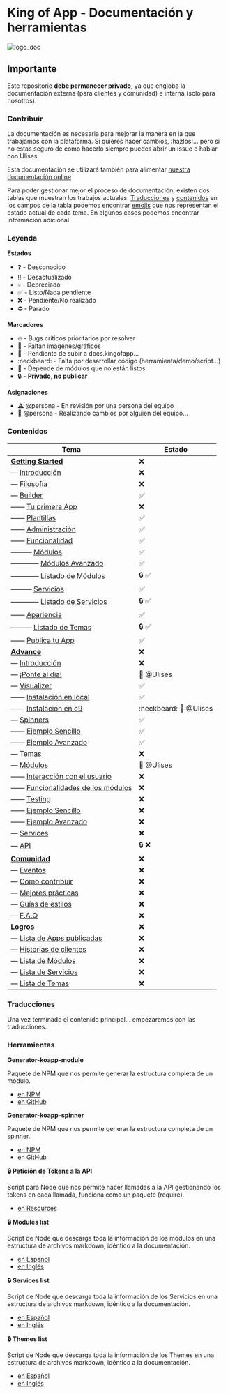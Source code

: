 # King of App - Documentación y herramientas

![logo_doc](http://kingofapp.es/wp-content/uploads/2013/03/reino.jpg)

## Importante

Este repositorio **debe permanecer privado**, ya que engloba la documentación externa (para clientes y comunidad) e interna (solo para nosotros).

### Contribuir

La documentación es necesaria para mejorar la manera en la que trabajamos con la plataforma. Si quieres hacer cambios, ¡hazlos!... pero si no estas seguro de como hacerlo siempre puedes abrir un issue o hablar con Ulises.

Esta documentación se utilizará también para alimentar [nuestra documentación online](http://docs.kingofapp.com)

Para poder gestionar mejor el proceso de documentación, existen dos tablas que muestran los trabajos actuales. [Traducciones](#traducciones) y [contenidos](#contenidos) en los campos de la tabla podemos encontrar [emojis](http://www.webpagefx.com/tools/emoji-cheat-sheet/) que nos representan el estado actual de cada tema. En algunos casos podemos encontrar información adicional.

### Leyenda

**Estados**
- :question: - Desconocido
- :bangbang: - Desactualizado
- :skull: - Depreciado
- :white_check_mark: - Listo/Nada pendiente
- :x: - Pendiente/No realizado
- :no_entry: - Parado

**Marcadores**
- :fire: - Bugs críticos prioritarios por resolver
- :sunrise: - Faltan imágenes/gráficos
- :rocket: - Pendiente de subir a docs.kingofapp...
- :neckbeard: - Falta por desarrollar código (herramienta/demo/script...)
- :large_orange_diamond: - Depende de módulos que no están listos
- :lock: - **Privado, no publicar**

**Asignaciones**
- :warning: @persona - En revisión por una persona del equipo
- :construction: @persona - Realizando cambios por alguien del equipo...


### Contenidos

Tema | Estado
------------ | -------------
**[Getting Started](spanish/getting_started/readme.md)** | :x:
— [Introducción](spanish/getting_started/intro.md) | :x:
— [Filosofía](spanish/getting_started/philosophy.md) | :x:
— [Builder](spanish/getting_started/builder/readme.md) | :white_check_mark:
—— [Tu primera App](spanish/getting_started/builder/first_app.md) | :x:
—— [Plantillas](spanish/getting_started/builder/templates.md) | :white_check_mark:
—— [Administración](spanish/getting_started/builder/administration.md) | :white_check_mark:
—— [Funcionalidad](spanish/getting_started/builder/functionality/readme.md) | :white_check_mark:
——— [Módulos](spanish/getting_started/builder/functionality/modules/readme.md) | :white_check_mark:
———— [Módulos Avanzado](spanish/getting_started/builder/functionality/modules/advance_modules.md) | :white_check_mark:
———— [Listado de Módulos](spanish/getting_started/builder/functionality/modules/modules_list.md) | :lock: :white_check_mark:
——— [Servicios](spanish/getting_started/builder/functionality/services/readme.md) | :white_check_mark:
———— [Listado de Servicios](spanish/getting_started/builder/functionality/services/services_list.md) | :lock: :white_check_mark:
—— [Apariencia](spanish/getting_started/builder/look_and_feel/readme.md) | :white_check_mark:
——— [Listado de Temas](spanish/getting_started/builder/look_and_feel/themes_list.md) | :lock:  :white_check_mark:
—— [Publica tu App](spanish/getting_started/builder/publication/readme.md) | :white_check_mark:
**[Advance](spanish/advance/readme.md)** | :x:
— [Introducción](spanish/advance/intro.md) | :x:
— [¡Ponte al dia!](spanish/advance/catch_up.md) | :construction: @Ulises
— [Visualizer](spanish/advance/visualizer/readme.md) | :white_check_mark:
—— [Instalación en local](spanish/advance/visualizer/local_installation.md) | :white_check_mark:
—— [Instalación en c9](spanish/advance/visualizer/c9_installation.md) | :neckbeard: :construction: @Ulises
— [Spinners](spanish/advance/spinners/readme.md) | :white_check_mark:
—— [Ejemplo Sencillo](spanish/advance/spinners/example.md) | :white_check_mark:
—— [Ejemplo Avanzado](spanish/advance/spinners/advance_example.md) | :white_check_mark:
— [Temas](spanish/advance/themes.md) | :x:
— [Módulos](spanish/advance/modules/readme.md) | :construction: @Ulises
—— [Interacción con el usuario](spanish/advance/modules/interaction.md) | :x:
—— [Funcionalidades de los módulos](spanish/advance/modules/features.md) | :x:
—— [Testing](spanish/advance/modules/testing.md) | :x:
—— [Ejemplo Sencillo](spanish/advance/modules/example.md) | :x:
—— [Ejemplo Avanzado](spanish/advance/modules/advance_example.md) | :x:
— [Services](spanish/advance/services.md) | :x:
— [API](spanish/advance/api.md) | :lock: :x:
**[Comunidad](spanish/community/readme.md)** | :x:
— [Eventos](spanish/community/events.md) | :x:
— [Como contribuir](spanish/community/contribution.md) | :x:
— [Mejores prácticas](spanish/community/best_practices.md) | :x:
— [Guías de estilos](spanish/community/style_guide.md) | :x:
— [F.A.Q](spanish/community/faq.md) | :x:
**[Logros](spanish/achievements/readme.md)** | :x:
— [Lista de Apps publicadas](spanish/achievements/apps_list.md) | :x:
— [Historias de clientes](spanish/achievements/clients.md) | :x:
— [Lista de Módulos](spanish/achievements/modules_list.md) | :x:
— [Lista de Servicios](spanish/achievements/services_list.md) | :x:
— [Lista de Temas](spanish/achievements/themes_list.md) | :x:


### Traducciones

Una vez terminado el contenido principal... empezaremos con las traducciones.

### Herramientas

**Generator-koapp-module**

Paquete de NPM que nos permite generar la estructura completa de un módulo.
- [en NPM](https://www.npmjs.com/package/generator-koapp-module)
- [en GitHub](https://github.com/kingofapp/generator-koapp-module)


**Generator-koapp-spinner**

Paquete de NPM que nos permite generar la estructura completa de un spinner.
- [en NPM](https://www.npmjs.com/package/generator-koapp-spinner)
- [en GitHub](https://github.com/kingofapp/generator-koapp-spinner)


**:lock: Petición de Tokens a la API**

Script para Node que nos permite hacer llamadas a la API gestionando los tokens en cada llamada, funciona como un paquete (require).
- [en Resources](https://github.com/KingofApp/com.kingofapp.resources/blob/dev/scripts/peticion_token.js)


**:lock: Modules list**

Script de Node que descarga toda la información de los módulos en una estructura de archivos markdown, idéntico a la documentación.
- [en Español](https://github.com/KingofApp/com.kingofapp.resources/blob/dev/scripts/modules_list_es-ES.js)
- [en Inglés](https://github.com/KingofApp/com.kingofapp.resources/blob/dev/scripts/modules_list_en-US.js)


**:lock: Services list**

Script de Node que descarga toda la información de los Servicios en una estructura de archivos markdown, idéntico a la documentación.
- [en Español](https://github.com/KingofApp/com.kingofapp.resources/blob/dev/scripts/services_list_es-ES.js)
- [en Inglés](https://github.com/KingofApp/com.kingofapp.resources/blob/dev/scripts/services_list_en-US.js)


**:lock: Themes list**

Script de Node que descarga toda la información de los Themes en una estructura de archivos markdown, idéntico a la documentación.
- [en Español](https://github.com/KingofApp/com.kingofapp.resources/blob/dev/scripts/themes_list_es-ES.js)
- [en Inglés](https://github.com/KingofApp/com.kingofapp.resources/blob/dev/scripts/themes_list_en-US.js)

